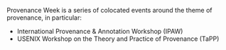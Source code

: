 Provenance Week is a series of colocated events around the theme of provenance, in particular:
* International Provenance & Annotation Workshop (IPAW)
* USENIX Workshop on the Theory and Practice of Provenance (TaPP)
